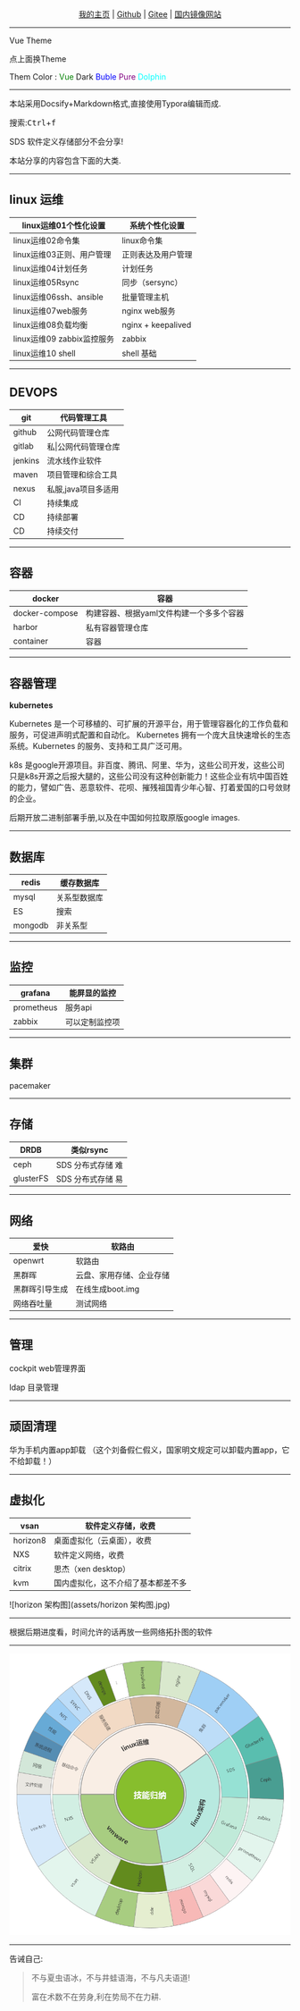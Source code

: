 <center><a href="https://cloudb.pub"><i class="fa-sharp fa-solid fa-pen-to-square"></i>   我的主页</a>    |    <a href="https://github.com/xyz349925756"><i class="fa-brands fa-github"></i>   Github</a>   |    <a href="https://gitee.com/xyz349925756"><i class="fa-brands fa-gitlab"></i>    Gitee</a>    |   <a href="https://xyz349925756.gitee.io/"><i class="fa-brands fa-internet-explorer"></i>   国内镜像网站</a></center > 

<hr>
<nav>
    <div id='themeChange' style="cursor: pointer;">Vue Theme</div>
    <p><i class="fa-solid fa-jet-fighter-up"></i>    点上面换Theme</p>
    <p><i class="fa-brands fa-themeco"></i>  Them Color : 
    <font style="color: green">Vue</font>
    <font style="color: dark">Dark</font>
    <font style="color: blue">Buble</font>
    <font style="color: purple">Pure</font>
    <font style="color: #00ffff">Dolphin</font>
    </p>
</nav>
<hr>



本站采用Docsify+Markdown格式,直接使用Typora编辑而成.

搜索:<kbd>Ctrl</kbd>+<kbd>f</kbd>

SDS 软件定义存储部分不会分享!

本站分享的内容包含下面的大类.

---

## linux 运维

| linux运维01个性化设置      | 系统个性化设置     |
| -------------------------- | ------------------ |
| linux运维02命令集          | linux命令集        |
| linux运维03正则、用户管理  | 正则表达及用户管理 |
| linux运维04计划任务        | 计划任务           |
| linux运维05Rsync           | 同步（sersync）    |
| linux运维06ssh、ansible    | 批量管理主机       |
| linux运维07web服务         | nginx web服务      |
| linux运维08负载均衡        | nginx + keepalived |
| linux运维09 zabbix监控服务 | zabbix             |
| linux运维10 shell          | shell 基础         |

<hr>


## DEVOPS

| git     | 代码管理工具         |
| ------- | -------------------- |
| github  | 公网代码管理仓库     |
| gitlab  | 私\|公网代码管理仓库 |
| jenkins | 流水线作业软件       |
| maven   | 项目管理和综合工具   |
| nexus   | 私服,java项目多适用  |
| CI      | 持续集成             |
| CD      | 持续部署             |
| CD      | 持续交付             |

<hr>


## 容器

| docker         | 容器                                     |
| -------------- | ---------------------------------------- |
| docker-compose | 构建容器、根据yaml文件构建一个多多个容器 |
| harbor         | 私有容器管理仓库                         |
| container      | 容器                                     |

<hr>


## 容器管理

**kubernetes** 

Kubernetes 是一个可移植的、可扩展的开源平台，用于管理容器化的工作负载和服务，可促进声明式配置和自动化。 Kubernetes 拥有一个庞大且快速增长的生态系统。Kubernetes 的服务、支持和工具广泛可用。

k8s 是google开源项目。非百度、腾讯、阿里、华为，这些公司开发，这些公司只是k8s开源之后报大腿的，这些公司没有这种创新能力！这些企业有坑中国百姓的能力，譬如广告、恶意软件、花呗、摧残祖国青少年心智、打着爱国的口号敛财的企业。

后期开放二进制部署手册,以及在中国如何拉取原版google images.

<hr>


## 数据库

| redis   | 缓存数据库   |
| ------- | ------------ |
| mysql   | 关系型数据库 |
| ES      | 搜索         |
| mongodb | 非关系型     |

<hr>


## 监控

| grafana    | 能屏显的监控   |
| ---------- | -------------- |
| prometheus | 服务api        |
| zabbix     | 可以定制监控项 |

<hr>


## 集群

pacemaker

<hr>


## 存储

| DRDB      | 类似rsync         |
| --------- | ----------------- |
| ceph      | SDS 分布式存储 难 |
| glusterFS | SDS 分布式存储 易 |

<hr>


## 网络

| 爱快           | 软路由                   |
| -------------- | ------------------------ |
| openwrt        | 软路由                   |
| 黑群晖         | 云盘、家用存储、企业存储 |
| 黑群晖引导生成 | 在线生成boot.img         |
| 网络吞吐量     | 测试网络                 |

<hr>


## 管理

cockpit   web管理界面

ldap      目录管理

<hr>


## 顽固清理

华为手机内置app卸载 （这个刘备假仁假义，国家明文规定可以卸载内置app，它不给卸载！）

<hr>


## 虚拟化

| vsan     | 软件定义存储，收费                 |
| -------- | ---------------------------------- |
| horizon8 | 桌面虚拟化（云桌面），收费         |
| NXS      | 软件定义网络，收费                 |
| citrix   | 思杰（xen desktop）                |
| kvm      | 国内虚拟化，这不介绍了基本都差不多 |



![horizon 架构图](assets/horizon 架构图.jpg)

<hr>


根据后期进度看，时间允许的话再放一些网络拓扑图的软件

<hr>


![技能归纳](assets/技能归纳.png)







---

告诫自己:

> 不与夏虫语冰，不与井蛙语海，不与凡夫语道!
>
> 富在术数不在劳身,利在势局不在力耕.

